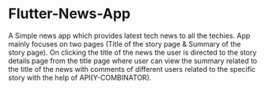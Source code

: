 # Flutter-News-App
A Simple news app which provides latest tech news to all the techies.
App mainly focuses on two pages (Title of the story page & Summary of the story page).
On clicking the title of the news the user is directed to the story details page from the title page where user can view the summary related to the title of the news with comments of different users related to the specific story with the help of API(Y-COMBINATOR).
